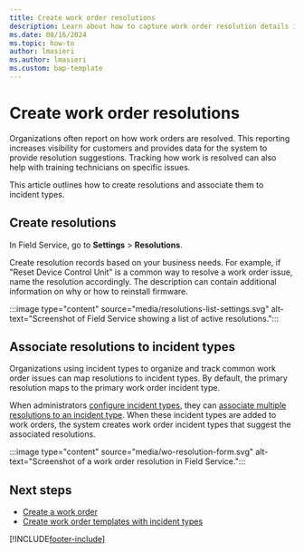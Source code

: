 ```yaml
---
title: Create work order resolutions
description: Learn about how to capture work order resolution details in Dynamics 365 Field Service.
ms.date: 08/16/2024
ms.topic: how-to
author: lmasieri
ms.author: lmasieri
ms.custom: bap-template
---
```


# Create work order resolutions

Organizations often report on how work orders are resolved. This reporting increases visibility for customers and provides data for the system to provide resolution suggestions. Tracking how work is resolved can also help with training technicians on specific issues.

This article outlines how to create resolutions and associate them to incident types.

## Create resolutions

In Field Service, go to **Settings** > **Resolutions**.

Create resolution records based on your business needs. For example, if "Reset Device Control Unit" is a common way to resolve a work order issue, name the resolution accordingly. The description can contain additional information on why or how to reinstall firmware.

:::image type="content" source="media/resolutions-list-settings.svg" alt-text="Screenshot of Field Service showing a list of active resolutions.":::

## Associate resolutions to incident types

Organizations using incident types to organize and track common work order issues can map resolutions to incident types. By default, the primary resolution maps to the primary work order incident type.

When administrators [configure incident types](configure-incident-types.md), they can [associate multiple resolutions to an incident type](configure-incident-types.md#add-incident-type-resolutions). When these incident types are added to work orders, the system creates work order incident types that suggest the associated resolutions.

:::image type="content" source="media/wo-resolution-form.svg" alt-text="Screenshot of a work order resolution in Field Service.":::

## Next steps

- [Create a work order](create-work-order.md)
- [Create work order templates with incident types](configure-incident-types.md)

[!INCLUDE[footer-include](../includes/footer-banner.md)]
